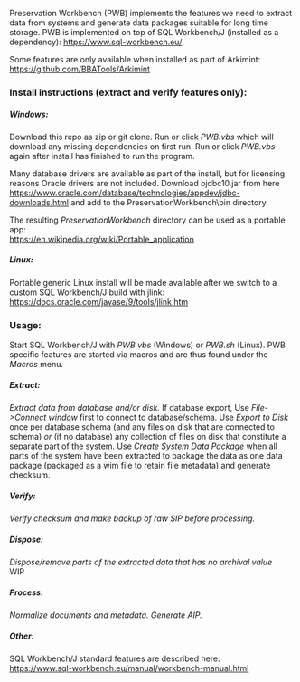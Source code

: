 Preservation Workbench (PWB) implements the features we need to extract data from systems and generate data packages suitable for long time storage. 
PWB is implemented on top of SQL Workbench/J (installed as a dependency): 
https://www.sql-workbench.eu/

Some features are only available when installed as part of Arkimint:  
https://github.com/BBATools/Arkimint


### Install instructions (extract and verify features only):

##### Windows:
Download this repo as zip or git clone.
Run or click *PWB.vbs* which will download any missing dependencies on first run.
Run or click *PWB.vbs* again after install has finished to run the program.

Many database drivers are available as part of the install, but for licensing reasons Oracle drivers are not included. Download ojdbc10.jar from here https://www.oracle.com/database/technologies/appdev/jdbc-downloads.html
and add to the PreservationWorkbench\bin directory.

The resulting *PreservationWorkbench* directory can be used as a portable app:  
https://en.wikipedia.org/wiki/Portable_application


##### Linux:
Portable generic Linux install will be made available after we switch to a custom SQL Workbench/J build with jlink:
https://docs.oracle.com/javase/9/tools/jlink.htm 



### Usage:
Start SQL Workbench/J with  *PWB.vbs* (Windows) or  *PWB.sh* (Linux).
PWB specific features are started via macros and are thus found under the *Macros* menu. 
##### Extract:
*Extract data from database and/or disk.*
If database export, Use *File->Connect window* first to connect to database/schema.
Use *Export to Disk* once per database schema (and any files on disk that are connected to schema) *or* (if no database) any collection of files on disk that constitute a separate part of the system.
Use *Create System Data Package* when all parts of the system have been extracted to package the data as one data package (packaged as a wim file to retain file metadata) and generate checksum. 

##### Verify:
*Verify checksum and make backup of raw SIP before processing.*
##### Dispose:
*Dispose/remove parts of the extracted data that has no archival value*   
WIP

##### Process:
*Normalize documents and metadata. Generate AIP.*

##### Other:
SQL Workbench/J standard features are described here:  
https://www.sql-workbench.eu/manual/workbench-manual.html
